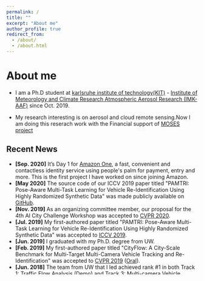 ```yaml
---
permalink: /
title: ""
excerpt: "About me"
author_profile: true
redirect_from: 
  - /about/
  - /about.html
---
```

# <i class="fa fa-cog fa-spin fa-fw"></i> About me #

* I am a Ph.D student at [karlsruhe institute of technology(KIT)](https://www.kit.edu/english/) - [Institute of Meteorology and Climate Research
Atmospheric Aerosol Research (IMK-AAF)](https://www.imk-aaf.kit.edu/index.php) since Oct. 2019. 

* My research interesting is on aerosol and cloud remote sensing.Now I am doing this reserach work with the Financial support of [MOSES project](https://moses-data.gfz-potsdam.de/onestop/#/)  

## <i class="fa fa-fw fa-rss "></i> Recent News ##

<ul style="width: auto; height: 300px; overflow: auto">
  <li> <b>[Sep. 2020]</b> It’s Day 1 for <a href="https://blog.aboutamazon.com/innovation/introducing-amazon-one-a-new-innovation-to-make-everyday-activities-effortless">Amazon One</a>, a fast, convenient and contactless identity service using people's palm for payment, entry and more. This is the first project I have worked on since joining Amazon.</li>
  
  <li> <b>[May 2020]</b> The source code of our ICCV 2019 paper titled "PAMTRI: Pose-Aware Multi-Task Learning for Vehicle Re-Identification Using Highly Randomized Synthetic Data" was made publicly available on <a href="https://github.com/NVlabs/PAMTRI">GitHub</a>.</li>

  <li> <b>[Nov. 2019]</b> As an organizing committee member, our proposal for the 4th AI City Challenge Workshop was accepted to <a href="http://cvpr2020.thecvf.com/">CVPR 2020</a>.</li>

  <li> <b>[Jul. 2019]</b> My first-authored paper titled "PAMTRI: Pose-Aware Multi-Task Learning for Vehicle Re-Identification Using Highly Randomized Synthetic Data" was accepted to <a href="http://iccv2019.thecvf.com/">ICCV 2019</a>.</li>

  <li> <b>[Jun. 2019]</b> I graduated with my Ph.D. degree from UW.</li>

  <li> <b>[Feb. 2019]</b> My first-authored paper titled "CityFlow: A City-Scale Benchmark for Multi-Target Multi-Camera Vehicle Tracking and Re-Identification" was accepted to <a href="http://cvpr2019.thecvf.com/">CVPR 2019</a> (<a href="https://youtu.be/fzJe8M2y1s0">Oral</a>).</li>

  <li> <b>[Jun. 2018]</b> The team from UW that I led achieved rank #1 in both Track 1: Traffic Flow Analysis (<a href="https://youtu.be/_i4numqiv7Y">Demo</a>) and Track 3: Multi-camera Vehicle Detection and Reidentification (<a href="https://youtu.be/Jlvh_KxHl40">Demo</a>) at the <a href="https://www.aicitychallenge.org/2018-ai-city-challenge/">2nd AI City Challenge Workshop</a> in <a href="http://cvpr2018.thecvf.com/">CVPR 2018</a>.</li> 

  <li> <b>[Jun. 2018]</b> My first-authored paper titled "Joint Multi-View People Tracking and Pose Estimation for 3D Scene Reconstruction" was accepted to <a href="http://www.icme2018.org/">ICME 2018</a> (Oral).</li> 

  <li> <b>[Aug. 2017]</b> The team from UW that I led was the winner of Track 2: AI City Applications (<a href="https://youtu.be/QA0Iek4tR0k">Demo</a>) at the 1st AI City Challenge Workshop in <a href="http://cse.stfx.ca/~smartworld/2017/smartworld/index.php">SmartWorld 2017</a>.</li> 


  <li> <b>[May 2017]</b> Our journal paper titled "Online-Learning-Based Human Tracking Across Non-Overlapping Cameras" was accepted to <a href="http://tcsvt.polito.it/">TCSVT</a>.</li> 

  <li> <b>[Dec. 2016]</b> My first-authored paper titled "Camera Self-Calibration from Tracking of Moving Persons" won two Finalist Best Student Paper Awards at <a href="https://iapr.org/archives/icpr2016/site.1.html">ICPR 2016</a>.</li>

  <li> <b>[Mar. 2016]</b> I received my M.S. degree from UW.</li>

  <li> <b>[Jun. 2014]</b> My B.Sc. (Eng.) degree was earned from the Joint Programme between BUPT and QMUL with First Class Honours.</li>
</ul>


<script type='text/javascript' id='clustrmaps' src='//cdn.clustrmaps.com/map_v2.js?cl=2d78ad&w=a&t=n&d=i6Cg2uwoVYtktTxLJzeGkQjg7ICgXupw_nf4-TfxTF4&co=ffffff'></script>
